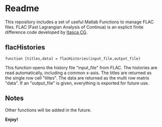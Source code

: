 # Readme
This repository includes a set of useful Matlab Functions to manage FLAC files. FLAC (Fast Lagrangian Analysis of Continua) is an explicit finite difference code developed by [Itasca CG](https://www.itascacg.com/).

## flacHistories

    function [titles,data] = flacHistories(input_file,output_file)
This function opens the history file "input_file" from FLAC.
The histories are read automatically, including a common x-axis.
The titles are returned as the single row cell "tiltes".
The data are returned as the multi row matrix "data".
If an "output_file" is given, everything is exported for future use.

## Notes

Other functions will be added in the future.

**Enjoy!**
